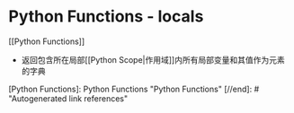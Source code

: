 # Python Functions - locals

[[Python Functions]]

* 返回包含所在局部[[Python Scope|作用域]]内所有局部变量和其值作为元素的字典

[//begin]: # "Autogenerated link references for markdown compatibility"
[Python Functions]: Python Functions "Python Functions"
[//end]: # "Autogenerated link references"